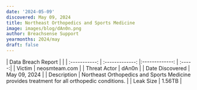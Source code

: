 ```yaml
---
date: '2024-05-09'
discovered: May 09, 2024
title: Northeast Orthopedics and Sports Medicine
image: images/blog/dAn0n.png
author: Breachsense Support
yearmonths: 2024/may
draft: false
---
```


| Data Breach Report           |              | 
| :-----------: | :-------------:     |:-------------:    | :-----:|
| Victim      | neosmteam.com      | 
| Threat Actor      | dAn0n      | 
| Date Discovered      | May 09, 2024      | 
| Description      | Northeast Orthopedics and Sports Medicine provides treatment for all orthopedic conditions.      | 
| Leak Size      | 1.56TB      | 

